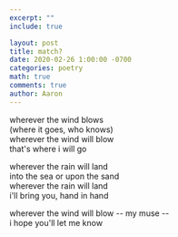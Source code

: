 ```yaml
---
excerpt: ""
include: true

layout: post
title: match? 
date: 2020-02-26 1:00:00 -0700
categories: poetry
math: true
comments: true
author: Aaron
---
```




wherever the wind blows  
(where it goes, who knows)  
wherever the wind will blow  
that's where i will go  

wherever the rain will land  
into the sea or upon the sand  
wherever the rain will land  
i'll bring you, hand in hand  

wherever the wind will blow -- my muse --  
i hope you'll let me know
